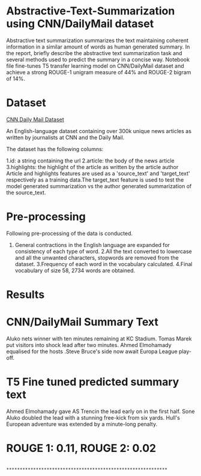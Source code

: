 # Abstractive-Text-Summarization using CNN/DailyMail dataset

Abstractive text summarization summarizes the text maintaining coherent information in a similar amount of words as human generated summary.
In the report, briefly describe the abstractive text summarization task and several methods used to predict the summary in a concise way. 
Notebook file fine-tunes T5 transfer learning model on CNN/DailyMail dataset and achieve a strong ROUGE-1 unigram measure of 44% and ROUGE-2 bigram of 14%.


# Dataset

[CNN,Daily Mail Dataset](https://www.kaggle.com/datasets/gowrishankarp/newspaper-text-summarization-cnn-dailymail)

An English-language dataset containing over 300k unique news articles as written by journalists at CNN and the Daily Mail.

The dataset has the following columns:

  1.id: a string containing the url
  2.article: the body of the news article
  3.highlights: the highlight of the article as written by the article author
Article and highlights features are used as a 'source_text' and 'target_text' respectively as a training data.The target_text feature is used to test the model generated summarization vs the author generated summarization of the source_text.


# Pre-processing
Following pre-processing of the data is conducted.

 1. General contractions in the English language are expanded for consistency of each type of word.
 2.All the text converted to lowercase and all the unwanted characters, stopwords are removed from the dataset.
 3.Frequency of each word in the vocabulary calculated.
 4.Final vocabulary of size 58, 2734 words are obtained.


# Results
#                CNN/DailyMail Summary Text  

Aluko nets winner with ten minutes remaining at KC Stadium. 
Tomas Marek put visitors into shock lead after two minutes.
Ahmed Elmohamady equalised for the hosts .Steve Bruce's side
      now await Europa League play-off.

 #             T5 Fine tuned predicted summary text 

Ahmed Elmohamady gave AS Trencin the lead early on in the first half.
Sone Aluko doubled the lead with a stunning free-kick from six yards. 
Hull's European adventure was extended by a minute-long penalty.

# ROUGE 1: 0.11, ROUGE 2: 0.02

                                   
                                   
                                    ************************************************************





